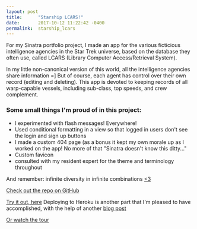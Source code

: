 ```yaml
---
layout: post
title:      "Starship LCARS!"
date:       2017-10-12 11:22:42 -0400
permalink:  starship_lcars
---
```


For my Sinatra portfolio project, I made an app for the various ficticious intelligence agencies in the Star Trek universe, based on the database they often use, called LCARS (Library Computer Access/Retrieval System).

In my little non-canonical version of this world, all the intelligence agencies share information =]
But of course, each agent has control over their own record (editing and deleting).
This app is devoted to keeping records of all warp-capable vessels, including sub-class, top speeds, and crew complement.

### Some small things I'm proud of in this project:

* I experimented with flash messages!  Everywhere!
* Used conditional formatting in a view so that logged in users don't see the login and sign up buttons
* I made a custom 404 page (as a bonus it kept my own morale up as I worked on the app!  No more of that "Sinatra doesn't know this ditty..."
* Custom favicon
* consulted with my resident expert for the theme and terminology throughout

And remember: infinite diversity in infinite combinations [<3](http://memory-alpha.wikia.com/wiki/IDIC)

[Check out the repo on GitHub](https://github.com/ddhogan/starship-LCARS)

[Try it out, here](https://starship-lcars.herokuapp.com/) Deploying to Heroku is another part that I'm pleased to have accomplished, with the help of another [blog post](http://lucaskisabeth.com/2017/06/24/deploying_your_sqlite3_sinatra_app_to_heroku_using_postgresql/)

[Or watch the tour](https://youtu.be/1ajGLaZdd4Q)

